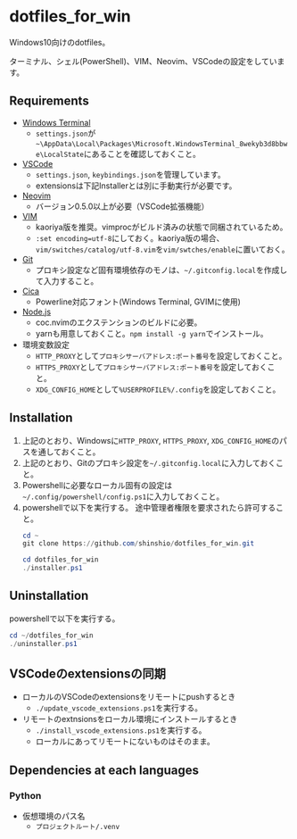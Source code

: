 # dotfiles_for_win

Windows10向けのdotfiles。

ターミナル、シェル(PowerShell)、VIM、Neovim、VSCodeの設定をしています。

## Requirements

- [Windows Terminal](https://github.com/microsoft/terminal)
  - `settings.json`が`~\AppData\Local\Packages\Microsoft.WindowsTerminal_8wekyb3d8bbwe\LocalState`にあることを確認しておくこと。
- [VSCode](https://azure.microsoft.com/ja-jp/products/visual-studio-code/)
  - `settings.json`, `keybindings.json`を管理しています。
  - extensionsは下記Installerとは別に手動実行が必要です。
- [Neovim](https://neovim.io/)
  - バージョン0.5.0以上が必要（VSCode拡張機能）
- [VIM](https://www.kaoriya.net/software/vim/)
  - kaoriya版を推奨。vimprocがビルド済みの状態で同梱されているため。
  - `:set encoding=utf-8`にしておく。kaoriya版の場合、`vim/switches/catalog/utf-8.vim`を`vim/swtches/enable`に置いておく。
- [Git](https://gitforwindows.org/)
  - プロキシ設定など固有環境依存のモノは、`~/.gitconfig.local`を作成して入力すること。
- [Cica](https://github.com/miiton/Cica)
  - Powerline対応フォント(Windows Terminal, GVIMに使用)
- [Node.js](https://nodejs.org/ja/download/)
  - coc.nvimのエクステンションのビルドに必要。
  - yarnも用意しておくこと。`npm install -g yarn`でインストール。
- 環境変数設定
  - `HTTP_PROXY`として`プロキシサーバアドレス:ポート番号`を設定しておくこと。
  - `HTTPS_PROXY`として`プロキシサーバアドレス:ポート番号`を設定しておくこと。
  - `XDG_CONFIG_HOME`として`%USERPROFILE%/.config`を設定しておくこと。

## Installation

1. 上記のとおり、Windowsに`HTTP_PROXY`, `HTTPS_PROXY`, `XDG_CONFIG_HOME`のパスを通しておくこと。
2. 上記のとおり、Gitのプロキシ設定を`~/.gitconfig.local`に入力しておくこと。
3. Powershellに必要なローカル固有の設定は`~/.config/powershell/config.ps1`に入力しておくこと。
4. powershellで以下を実行する。
  途中管理者権限を要求されたら許可すること。
    ```ps1
    cd ~
    git clone https://github.com/shinshio/dotfiles_for_win.git

    cd dotfiles_for_win
    ./installer.ps1
    ```

## Uninstallation

powershellで以下を実行する。
```ps1
cd ~/dotfiles_for_win
./uninstaller.ps1
```

## VSCodeのextensionsの同期

- ローカルのVSCodeのextensionsをリモートにpushするとき
  - `./update_vscode_extensions.ps1`を実行する。
- リモートのextnsionsをローカル環境にインストールするとき
  - `./install_vscode_extensions.ps1`を実行する。
  - ローカルにあってリモートにないものはそのまま。

## Dependencies at each languages

### Python

- 仮想環境のパス名
  - `プロジェクトルート/.venv`

